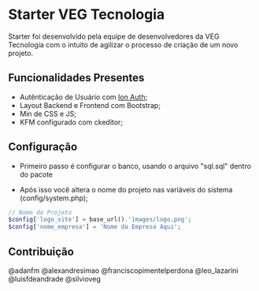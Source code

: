 Starter VEG Tecnologia
=========

Starter foi desenvolvido pela equipe de desenvolvedores da VEG Tecnologia com o intuito de agilizar o processo de criação de um novo projeto.


## Funcionalidades Presentes 

 - Autênticação de Usuário com [Ion Auth](https://github.com/benedmunds/CodeIgniter-Ion-Auth); 
 - Layout Backend e Frontend com Bootstrap;
 - Min de CSS e JS;
 - KFM configurado com ckeditor;

## Configuração

 - Primeiro passo é configurar o banco, usando o arquivo "sql.sql" dentro do pacote

 - Após isso você altera o nome do projeto nas variáveis do sistema (config/system.php);

 ```php
// Nome do Projeto
$config['logo_site'] = base_url().'images/logo.png';
$config['nome_empresa'] = 'Nome da Empresa Aqui';

 ```
 

## Contribuição

@adanfm
@alexandresimao
@franciscopimentelperdona
@leo_lazarini
@luisfdeandrade
@silvioveg

